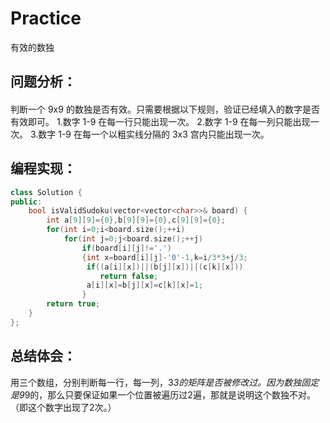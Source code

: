 # Practice
有效的数独
## 问题分析：
#### 
判断一个 9x9 的数独是否有效。只需要根据以下规则，验证已经填入的数字是否有效即可。
    1.数字 1-9 在每一行只能出现一次。
    2.数字 1-9 在每一列只能出现一次。
    3.数字 1-9 在每一个以粗实线分隔的 3x3 宫内只能出现一次。

## 编程实现：
```C++
class Solution {
public:
    bool isValidSudoku(vector<vector<char>>& board) {
        int a[9][9]={0},b[9][9]={0},c[9][9]={0};
        for(int i=0;i<board.size();++i)
            for(int j=0;j<board.size();++j)
                if(board[i][j]!='.')
                {int x=board[i][j]-'0'-1,k=i/3*3+j/3;
                 if((a[i][x])||(b[j][x])||(c[k][x]))
                    return false;
                 a[i][x]=b[j][x]=c[k][x]=1;
                }
        return true;
    }
};
```
## 总结体会：
用三个数组，分别判断每一行，每一列，3*3的矩阵是否被修改过。因为数独固定是9*9的，那么只要保证如果一个位置被遍历过2遍，那就是说明这个数独不对。（即这个数字出现了2次。）